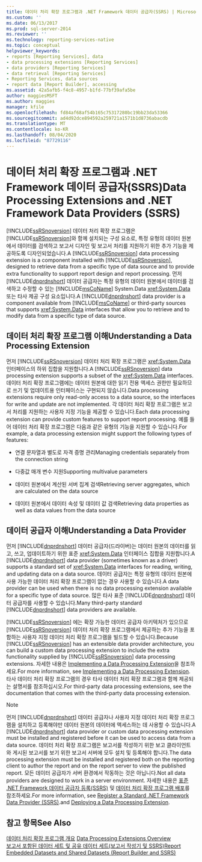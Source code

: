 ```yaml
---
title: 데이터 처리 확장 프로그램과 .NET Framework 데이터 공급자(SSRS) | Microsoft Docs
ms.custom: ''
ms.date: 06/13/2017
ms.prod: sql-server-2014
ms.reviewer: ''
ms.technology: reporting-services-native
ms.topic: conceptual
helpviewer_keywords:
- reports [Reporting Services], data
- data processing extensions [Reporting Services]
- data providers [Reporting Services]
- data retrieval [Reporting Services]
- Reporting Services, data sources
- report data [Report Builder], accessing
ms.assetid: 42a5afb5-f4c8-4957-b1fd-77bf39afa5be
author: maggiesMSFT
ms.author: maggies
manager: kfile
ms.openlocfilehash: fd84af68af54b165c75317280bc19bb23da53366
ms.sourcegitcommit: ad4d92dce894592a259721a1571b1d8736abacdb
ms.translationtype: MT
ms.contentlocale: ko-KR
ms.lasthandoff: 08/04/2020
ms.locfileid: "87729116"
---
```

# <a name="data-processing-extensions-and-net-framework-data-providers-ssrs"></a><span data-ttu-id="4c65e-102">데이터 처리 확장 프로그램과 .NET Framework 데이터 공급자(SSRS)</span><span class="sxs-lookup"><span data-stu-id="4c65e-102">Data Processing Extensions and .NET Framework Data Providers (SSRS)</span></span>
  <span data-ttu-id="4c65e-103">[!INCLUDE[ssRSnoversion](../../includes/ssrsnoversion-md.md)] 데이터 처리 확장 프로그램은 [!INCLUDE[ssRSnoversion](../../includes/ssrsnoversion-md.md)]와 함께 설치되는 구성 요소로, 특정 유형의 데이터 원본에서 데이터를 검색하고 보고서 디자인 및 보고서 처리를 지원하기 위한 추가 기능을 제공하도록 디자인되었습니다.</span><span class="sxs-lookup"><span data-stu-id="4c65e-103">A [!INCLUDE[ssRSnoversion](../../includes/ssrsnoversion-md.md)] data processing extension is a component installed with [!INCLUDE[ssRSnoversion](../../includes/ssrsnoversion-md.md)], designed to retrieve data from a specific type of data source and to provide extra functionality to support report design and report processing.</span></span> <span data-ttu-id="4c65e-104">먼저 [!INCLUDE[dnprdnshort](../../includes/dnprdnshort-md.md)] 데이터 공급자는 특정 유형의 데이터 원본에서 데이터를 검색하고 수정할 수 있는 [!INCLUDE[msCoName](../../includes/msconame-md.md)] System.Data <xref:System.Data> 또는 타사 제공 구성 요소입니다.</span><span class="sxs-lookup"><span data-stu-id="4c65e-104">A [!INCLUDE[dnprdnshort](../../includes/dnprdnshort-md.md)] data provider is a component available from [!INCLUDE[msCoName](../../includes/msconame-md.md)] or third-party sources that supports <xref:System.Data> interfaces that allow you to retrieve and to modify data from a specific type of data source.</span></span>  
  
## <a name="understanding-a-data-processing-extension"></a><span data-ttu-id="4c65e-105">데이터 처리 확장 프로그램 이해</span><span class="sxs-lookup"><span data-stu-id="4c65e-105">Understanding a Data Processing Extension</span></span>  
 <span data-ttu-id="4c65e-106">먼저 [!INCLUDE[ssRSnoversion](../../includes/ssrsnoversion-md.md)] 데이터 처리 확장 프로그램은 <xref:System.Data> 인터페이스의 하위 집합을 지원합니다.</span><span class="sxs-lookup"><span data-stu-id="4c65e-106">A [!INCLUDE[ssRSnoversion](../../includes/ssrsnoversion-md.md)] data processing extension supports a subset of the <xref:System.Data> interfaces.</span></span> <span data-ttu-id="4c65e-107">데이터 처리 확장 프로그램에는 데이터 원본에 대한 읽기 전용 액세스 권한만 필요하므로 쓰기 및 업데이트용 인터페이스는 구현되지 않습니다.</span><span class="sxs-lookup"><span data-stu-id="4c65e-107">Data processing extensions require only read-only access to a data source, so the interfaces for write and update are not implemented.</span></span> <span data-ttu-id="4c65e-108">각 데이터 처리 확장 프로그램은 보고서 처리를 지원하는 사용자 지정 기능을 제공할 수 있습니다.</span><span class="sxs-lookup"><span data-stu-id="4c65e-108">Each data processing extension can provide custom features to support report processing.</span></span> <span data-ttu-id="4c65e-109">예를 들어 데이터 처리 확장 프로그램은 다음과 같은 유형의 기능을 지원할 수 있습니다.</span><span class="sxs-lookup"><span data-stu-id="4c65e-109">For example, a data processing extension might support the following types of features:</span></span>  
  
-   <span data-ttu-id="4c65e-110">연결 문자열과 별도로 자격 증명 관리</span><span class="sxs-lookup"><span data-stu-id="4c65e-110">Managing credentials separately from the connection string</span></span>  
  
-   <span data-ttu-id="4c65e-111">다중값 매개 변수 지원</span><span class="sxs-lookup"><span data-stu-id="4c65e-111">Supporting multivalue parameters</span></span>  
  
-   <span data-ttu-id="4c65e-112">데이터 원본에서 계산된 서버 집계 검색</span><span class="sxs-lookup"><span data-stu-id="4c65e-112">Retrieving server aggregates, which are calculated on the data source</span></span>  
  
-   <span data-ttu-id="4c65e-113">데이터 원본에서 데이터 속성 및 데이터 값 검색</span><span class="sxs-lookup"><span data-stu-id="4c65e-113">Retrieving data properties as well as data values from the data source</span></span>  
  
## <a name="understanding-a-data-provider"></a><span data-ttu-id="4c65e-114">데이터 공급자 이해</span><span class="sxs-lookup"><span data-stu-id="4c65e-114">Understanding a Data Provider</span></span>  
 <span data-ttu-id="4c65e-115">먼저 [!INCLUDE[dnprdnshort](../../includes/dnprdnshort-md.md)] 데이터 공급자(드라이버)는 데이터 원본의 데이터를 읽고, 쓰고, 업데이트하기 위한 표준 <xref:System.Data> 인터페이스 집합을 지원합니다.</span><span class="sxs-lookup"><span data-stu-id="4c65e-115">A [!INCLUDE[dnprdnshort](../../includes/dnprdnshort-md.md)] data provider (sometimes known as a driver) supports a standard set of <xref:System.Data> interfaces for reading, writing, and updating data on a data source.</span></span> <span data-ttu-id="4c65e-116">데이터 공급자는 특정 유형의 데이터 원본에 사용 가능한 데이터 처리 확장 프로그램이 없는 경우 사용할 수 있습니다.</span><span class="sxs-lookup"><span data-stu-id="4c65e-116">A data provider can be used when there is no data processing extension available for a specific type of data source.</span></span> <span data-ttu-id="4c65e-117">많은 타사 표준 [!INCLUDE[dnprdnshort](../../includes/dnprdnshort-md.md)] 데이터 공급자를 사용할 수 있습니다.</span><span class="sxs-lookup"><span data-stu-id="4c65e-117">Many third-party standard [!INCLUDE[dnprdnshort](../../includes/dnprdnshort-md.md)] data providers are available.</span></span>  
  
 <span data-ttu-id="4c65e-118">[!INCLUDE[ssRSnoversion](../../includes/ssrsnoversion-md.md)] 에는 확장 가능한 데이터 공급자 아키텍처가 있으므로 [!INCLUDE[ssRSnoversion](../../includes/ssrsnoversion-md.md)] 데이터 처리 확장 프로그램에서 제공하는 추가 기능을 포함하는 사용자 지정 데이터 처리 확장 프로그램을 빌드할 수 있습니다.</span><span class="sxs-lookup"><span data-stu-id="4c65e-118">Because [!INCLUDE[ssRSnoversion](../../includes/ssrsnoversion-md.md)] has an extensible data provider architecture, you can build a custom data processing extension to include the extra functionality supplied by [!INCLUDE[ssRSnoversion](../../includes/ssrsnoversion-md.md)] data processing extensions.</span></span> <span data-ttu-id="4c65e-119">자세한 내용은 [Implementing a Data Processing Extension](../extensions/data-processing/implementing-a-data-processing-extension.md)을 참조하세요.</span><span class="sxs-lookup"><span data-stu-id="4c65e-119">For more information, see [Implementing a Data Processing Extension](../extensions/data-processing/implementing-a-data-processing-extension.md).</span></span> <span data-ttu-id="4c65e-120">타사 데이터 처리 확장 프로그램의 경우 타사 데이터 처리 확장 프로그램과 함께 제공되는 설명서를 참조하십시오.</span><span class="sxs-lookup"><span data-stu-id="4c65e-120">For third-party data processing extensions, see the documentation that comes with the third-party data processing extension.</span></span>  
  
> [!NOTE]  
>  <span data-ttu-id="4c65e-121">먼저 [!INCLUDE[dnprdnshort](../../includes/dnprdnshort-md.md)] 데이터 공급자나 사용자 지정 데이터 처리 확장 프로그램을 설치하고 등록해야만 데이터 원본의 데이터에 액세스하는 데 사용할 수 있습니다.</span><span class="sxs-lookup"><span data-stu-id="4c65e-121">A [!INCLUDE[dnprdnshort](../../includes/dnprdnshort-md.md)] data provider or custom data processing extension must be installed and registered before it can be used to access data from a data source.</span></span> <span data-ttu-id="4c65e-122">데이터 처리 확장 프로그램은 보고서를 작성하기 위한 보고 클라이언트와 게시된 보고서를 보기 위한 보고서 서버에 모두 설치 및 등록해야 합니다.</span><span class="sxs-lookup"><span data-stu-id="4c65e-122">The data processing extension must be installed and registered both on the reporting client to author the report and on the report server to view the published report.</span></span> <span data-ttu-id="4c65e-123">모든 데이터 공급자가 서버 환경에서 작동하는 것은 아닙니다.</span><span class="sxs-lookup"><span data-stu-id="4c65e-123">Not all data providers are designed to work in a server environment.</span></span> <span data-ttu-id="4c65e-124">자세한 내용은 [표준 .NET Framework 데이터 공급자 등록&#40;SSRS&#41;](register-a-standard-net-framework-data-provider-ssrs.md) 및 [데이터 처리 확장 프로그램 배포](../extensions/data-processing/deploying-a-data-processing-extension.md)를 참조하세요.</span><span class="sxs-lookup"><span data-stu-id="4c65e-124">For more information, see [Register a Standard .NET Framework Data Provider &#40;SSRS&#41;](register-a-standard-net-framework-data-provider-ssrs.md).and [Deploying a Data Processing Extension](../extensions/data-processing/deploying-a-data-processing-extension.md).</span></span>  
  
## <a name="see-also"></a><span data-ttu-id="4c65e-125">참고 항목</span><span class="sxs-lookup"><span data-stu-id="4c65e-125">See Also</span></span>  
 <span data-ttu-id="4c65e-126">[데이터 처리 확장 프로그램 개요](../extensions/data-processing/data-processing-extensions-overview.md) </span><span class="sxs-lookup"><span data-stu-id="4c65e-126">[Data Processing Extensions Overview](../extensions/data-processing/data-processing-extensions-overview.md) </span></span>  
 [<span data-ttu-id="4c65e-127">보고서 포함된 데이터 세트 및 공유 데이터 세트&#40;보고서 작성기 및 SSRS&#41;</span><span class="sxs-lookup"><span data-stu-id="4c65e-127">Report Embedded Datasets and Shared Datasets &#40;Report Builder and SSRS&#41;</span></span>](report-embedded-datasets-and-shared-datasets-report-builder-and-ssrs.md)  
  
  
